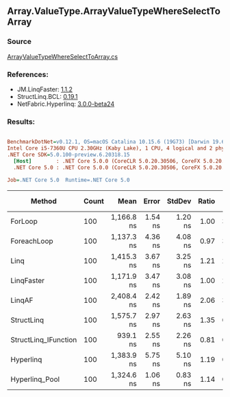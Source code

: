 ﻿## Array.ValueType.ArrayValueTypeWhereSelectToArray

### Source
[ArrayValueTypeWhereSelectToArray.cs](../LinqBenchmarks/Array/ValueType/ArrayValueTypeWhereSelectToArray.cs)

### References:
- JM.LinqFaster: [1.1.2](https://www.nuget.org/packages/JM.LinqFaster/1.1.2)
- StructLinq.BCL: [0.19.1](https://www.nuget.org/packages/StructLinq.BCL/0.19.1)
- NetFabric.Hyperlinq: [3.0.0-beta24](https://www.nuget.org/packages/NetFabric.Hyperlinq/3.0.0-beta24)

### Results:
``` ini

BenchmarkDotNet=v0.12.1, OS=macOS Catalina 10.15.6 (19G73) [Darwin 19.6.0]
Intel Core i5-7360U CPU 2.30GHz (Kaby Lake), 1 CPU, 4 logical and 2 physical cores
.NET Core SDK=5.0.100-preview.6.20318.15
  [Host]        : .NET Core 5.0.0 (CoreCLR 5.0.20.30506, CoreFX 5.0.20.30506), X64 RyuJIT
  .NET Core 5.0 : .NET Core 5.0.0 (CoreCLR 5.0.20.30506, CoreFX 5.0.20.30506), X64 RyuJIT

Job=.NET Core 5.0  Runtime=.NET Core 5.0  

```
|               Method | Count |       Mean |   Error |  StdDev | Ratio |  Gen 0 | Gen 1 | Gen 2 | Allocated |
|--------------------- |------ |-----------:|--------:|--------:|------:|-------:|------:|------:|----------:|
|              ForLoop |   100 | 1,166.8 ns | 1.54 ns | 1.20 ns |  1.00 | 3.4122 |     - |     - |    7136 B |
|          ForeachLoop |   100 | 1,137.3 ns | 4.36 ns | 4.08 ns |  0.97 | 3.4122 |     - |     - |    7136 B |
|                 Linq |   100 | 1,415.3 ns | 3.67 ns | 3.25 ns |  1.21 | 2.4319 |     - |     - |    5088 B |
|           LinqFaster |   100 | 1,171.9 ns | 3.47 ns | 3.08 ns |  1.00 | 2.8896 |     - |     - |    6048 B |
|               LinqAF |   100 | 2,408.4 ns | 2.42 ns | 1.89 ns |  2.06 | 3.3951 |     - |     - |    7104 B |
|           StructLinq |   100 | 1,575.7 ns | 2.97 ns | 2.63 ns |  1.35 | 0.9899 |     - |     - |    2072 B |
| StructLinq_IFunction |   100 |   939.1 ns | 2.55 ns | 2.26 ns |  0.81 | 0.9899 |     - |     - |    2072 B |
|            Hyperlinq |   100 | 1,383.9 ns | 5.75 ns | 5.10 ns |  1.19 | 0.9670 |     - |     - |    2024 B |
|       Hyperlinq_Pool |   100 | 1,324.6 ns | 1.06 ns | 0.83 ns |  1.14 | 0.0267 |     - |     - |      56 B |
